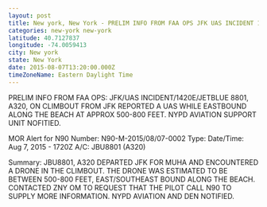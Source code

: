 ```yaml
---
layout: post
title: New york, New York - PRELIM INFO FROM FAA OPS JFK UAS INCIDENT 1420E JETBLUE 8801 A320 ON CLIMBOUT FROM
categories: new-york new-york
latitude: 40.7127837
longitude: -74.0059413
city: New york
state: New York
date: 2015-08-07T13:20:00.000Z
timeZoneName: Eastern Daylight Time
---
```


PRELIM INFO FROM FAA OPS: JFK/UAS INCIDENT/1420E/JETBLUE 8801, A320, ON CLIMBOUT FROM JFK REPORTED A UAS WHILE EASTBOUND ALONG THE BEACH AT APPROX 500-800 FEET. NYPD AVIATION SUPPORT UNIT NOFITIED. 

MOR Alert for N90
Number: N90-M-2015/08/07-0002
Type: 
Date/Time: Aug 7, 2015 - 1720Z
A/C: JBU8801 (A320)

Summary: JBU8801, A320 DEPARTED JFK FOR MUHA AND ENCOUNTERED A DRONE IN THE CLIMBOUT. THE DRONE WAS ESTIMATED TO BE BETWEEN 500-800 FEET, EAST/SOUTHEAST BOUND ALONG THE BEACH. CONTACTED ZNY OM TO REQUEST THAT THE PILOT CALL N90 TO SUPPLY MORE INFORMATION. NYPD AVIATION AND DEN NOTIFIED.